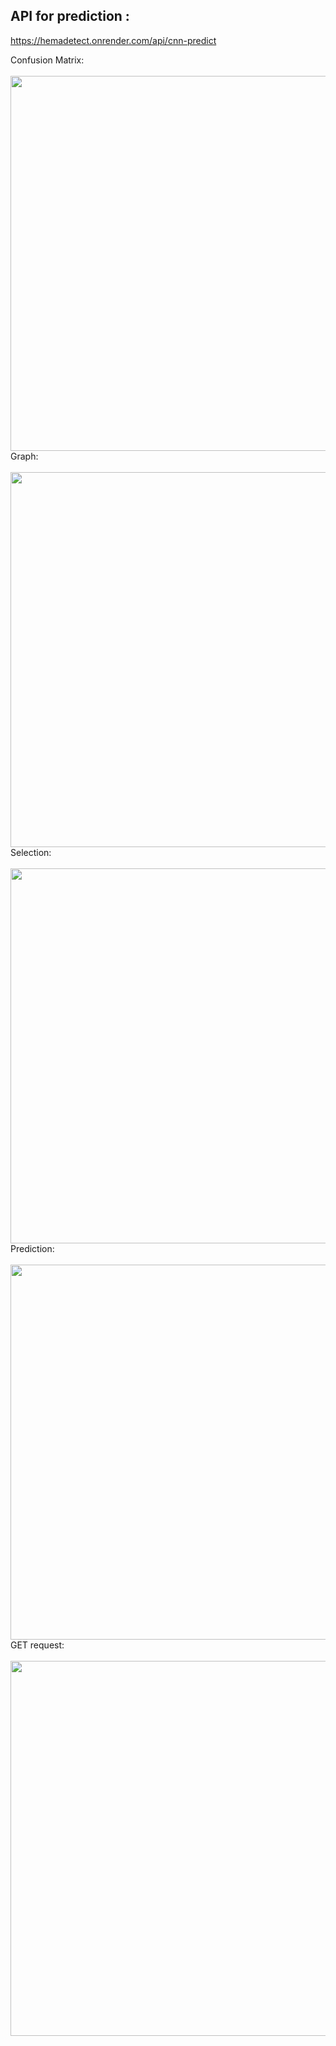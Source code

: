 ## API for prediction :
https://hemadetect.onrender.com/api/cnn-predict
<br>
<div>
  Confusion Matrix:
  <br>
  <br>
 <img src="https://github.com/user-attachments/assets/76dbeebd-c159-44fa-80e9-40ff3b0ea634" height="600" width="800">
</div>
<div>
  Graph:
  <br>
  <br>
 <img src="https://github.com/user-attachments/assets/eb91e04b-a040-4fc6-8f2c-b548ced0e5f1" height="600" width="1100">
</div>
<div>Selection:
<br>
<br>
<img src="Images/1.png" height="600" width="900">
</div>
<div>
  Prediction:
  <br>
  <br>
  <img src="Images/2.png" height="600" width="900">
</div>
<div>
  GET request:
  <br>
  <br>
  <img src="Images/3.png" height="600" width="900">
</div>


